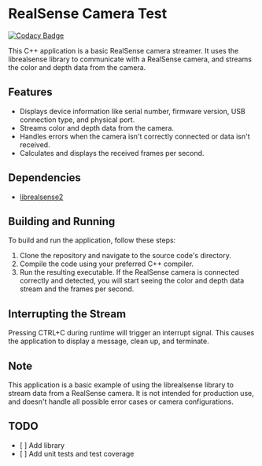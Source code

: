 # RealSense Camera Test

[![Codacy Badge](https://app.codacy.com/project/badge/Grade/4884f3b19f68456ebb3c6ce409759686)](https://app.codacy.com?utm_source=gh\&utm_medium=referral\&utm_content=\&utm_campaign=Badge_grade)

This C++ application is a basic RealSense camera streamer. It uses the librealsense library to communicate with a
RealSense camera, and streams the color and depth data from the camera.

## Features

*   Displays device information like serial number, firmware version, USB connection type, and physical port.
*   Streams color and depth data from the camera.
*   Handles errors when the camera isn't correctly connected or data isn't received.
*   Calculates and displays the received frames per second.

## Dependencies

*   [librealsense2](https://github.com/IntelRealSense/librealsense)

## Building and Running

To build and run the application, follow these steps:

1.  Clone the repository and navigate to the source code's directory.
2.  Compile the code using your preferred C++ compiler.
3.  Run the resulting executable. If the RealSense camera is connected correctly and detected, you will start seeing the
    color and depth data stream and the frames per second.

## Interrupting the Stream

Pressing CTRL+C during runtime will trigger an interrupt signal. This causes the application to display a message, clean
up, and terminate.

## Note

This application is a basic example of using the librealsense library to stream data from a RealSense camera. It is not
intended for production use, and doesn't handle all possible error cases or camera configurations.

## TODO

*   \[ ] Add library
*   \[ ] Add unit tests and test coverage
